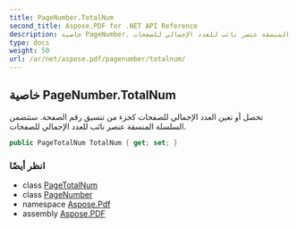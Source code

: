 ```yaml
---
title: PageNumber.TotalNum
second_title: Aspose.PDF for .NET API Reference
description: خاصية PageNumber. تحصل أو تعين العدد الإجمالي للصفحات كجزء من تنسيق رقم الصفحة. ستتضمن السلسلة المنسقة عنصر نائب للعدد الإجمالي للصفحات
type: docs
weight: 50
url: /ar/net/aspose.pdf/pagenumber/totalnum/
---
```

## خاصية PageNumber.TotalNum

تحصل أو تعين العدد الإجمالي للصفحات كجزء من تنسيق رقم الصفحة. ستتضمن السلسلة المنسقة عنصر نائب للعدد الإجمالي للصفحات.

```csharp
public PageTotalNum TotalNum { get; set; }
```

### انظر أيضًا

* class [PageTotalNum](../../pagenumber.pagetotalnum/)
* class [PageNumber](../)
* namespace [Aspose.Pdf](../../../aspose.pdf/)
* assembly [Aspose.PDF](../../../)